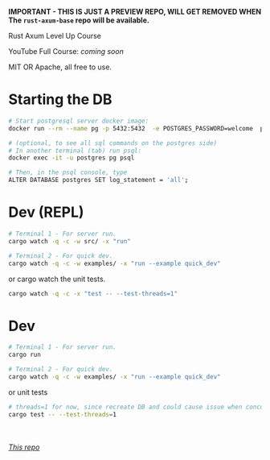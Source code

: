 **IMPORTANT - THIS IS JUST A PREVIEW REPO, WILL GET REMOVED WHEN The `rust-axum-base` repo will be available.**

Rust Axum Level Up Course

YouTube Full Course: _coming soon_

MIT OR Apache, all free to use. 

# Starting the DB

```sh
# Start postgresql server docker image:
docker run --rm --name pg -p 5432:5432  -e POSTGRES_PASSWORD=welcome  postgres:15

# (optional, to see all sql commands on the postgres side)
# In another terminal (tab) run psql:
docker exec -it -u postgres pg psql

# Then, in the psql console, type 
ALTER DATABASE postgres SET log_statement = 'all';
```

# Dev (REPL)

```sh
# Terminal 1 - For server run.
cargo watch -q -c -w src/ -x "run"

# Terminal 2 - For quick dev.
cargo watch -q -c -w examples/ -x "run --example quick_dev"
```

or cargo watch the unit tests.

```sh
cargo watch -q -c -x "test -- --test-threads=1"
```


# Dev

```sh
# Terminal 1 - For server run.
cargo run

# Terminal 2 - For quick dev.
cargo watch -q -c -w examples/ -x "run --example quick_dev"
```

or unit tests

```sh
# threads=1 for now, since recreate DB and could cause issue when concurrent.
cargo test -- --test-threads=1
```


<br /><br />
_[This repo](https://github.com/jeremychone-channel/rust-axum-base-preview)_